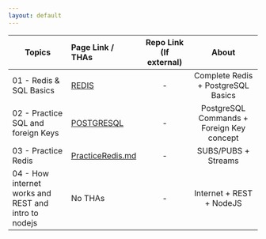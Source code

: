 ```yaml
---
layout: default
---
```


| Topics                                               | Page Link / THAs                                 | Repo Link (If external) |                   About                   |
| ---------------------------------------------------- | :----------------------------------------------- | :---------------------: | :---------------------------------------: |
| 01 - Redis & SQL Basics                              | [REDIS](/links/day1/REDIS.md)                    |            -            |    Complete Redis + PostgreSQL Basics     |
| 02 - Practice SQL and foreign Keys                   | [POSTGRESQL](/links/day2/POSTGRESQL.md)          |            -            | PostgreSQL Commands + Foreign Key concept |
| 03 - Practice Redis                                  | [PracticeRedis.md](/links/day3/practiceredis.md) |            -            |            SUBS/PUBS + Streams            |
| 04 - How internet works and REST and intro to nodejs | No THAs                                          |            -            |         Internet + REST + NodeJS          |
